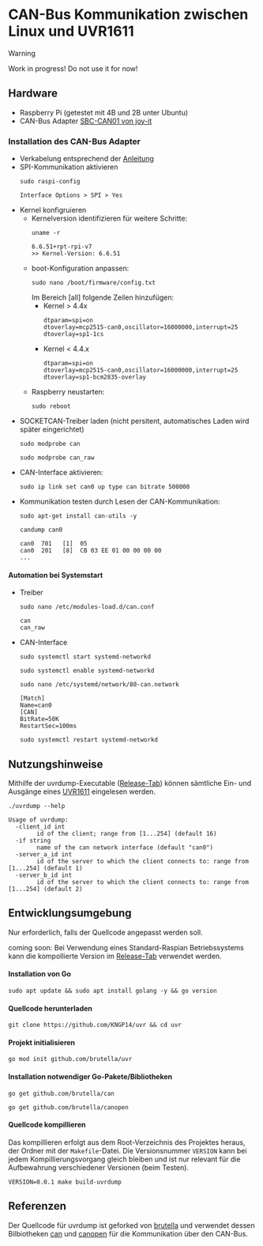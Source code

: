 # CAN-Bus Kommunikation zwischen Linux und UVR1611

> [!WARNING]
> Work in progress! Do not use it for now!

## Hardware
- Raspberry Pi (getestet mit 4B und 2B unter Ubuntu)
- CAN-Bus Adapter [SBC-CAN01 von joy-it][canbusadapter]

### Installation des CAN-Bus Adapter
- Verkabelung entsprechend der [Anleitung][canbusadapterdocs]
- SPI-Kommunikation aktivieren
  ```
  sudo raspi-config
  ```
  ```
  Interface Options > SPI > Yes
  ```
- Kernel konfigruieren
  - Kernelversion identifizieren für weitere Schritte:
    ```
    uname -r
    ```
    ```
    6.6.51+rpt-rpi-v7
    >> Kernel-Version: 6.6.51
    ```
  - boot-Konfiguration anpassen:
    ```
    sudo nano /boot/firmware/config.txt
    ```
    Im Bereich [all] folgende Zeilen hinzufügen:
    - Kernel > 4.4x
      ```
      dtparam=spi=on 
      dtoverlay=mcp2515-can0,oscillator=16000000,interrupt=25 
      dtoverlay=sp1-1cs
      ```
    - Kernel < 4.4.x
      ```
      dtparam=spi=on 
      dtoverlay=mcp2515-can0,oscillator=16000000,interrupt=25 
      dtoverlay=sp1-bcm2835-overlay 
      ```
  - Raspberry neustarten:
    ```
    sudo reboot
    ```
- SOCKETCAN-Treiber laden (nicht persitent, automatisches Laden wird später eingerichtet)
  ```
  sudo modprobe can
  ```
  ```
  sudo modprobe can_raw
  ```
- CAN-Interface aktivieren:
  ```
  sudo ip link set can0 up type can bitrate 500000
  ```
- Kommunikation testen durch Lesen der CAN-Kommunikation:
  ```
  sudo apt-get install can-utils -y
  ```
  ```
  candump can0
  ```
  ```
  can0  701   [1]  05
  can0  201   [8]  CB 03 EE 01 00 00 00 00
  ...
  ```
#### Automation bei Systemstart
- Treiber
  ```
  sudo nano /etc/modules-load.d/can.conf
  ```
  ```
  can
  can_raw
  ```
- CAN-Interface
  ```
  sudo systemctl start systemd-networkd
  ```
  ```
  sudo systemctl enable systemd-networkd
  ```
  ```
  sudo nano /etc/systemd/network/80-can.network
  ```
  ```
  [Match]
  Name=can0
  [CAN]
  BitRate=50K
  RestartSec=100ms
  ```
  ```
  sudo systemctl restart systemd-networkd
  ```
## Nutzungshinweise

Mithilfe der uvrdump-Executable ([Release-Tab][releasetab]) können sämtliche Ein- und Ausgänge eines [UVR1611][uvr1611] eingelesen werden.
```
./uvrdump --help
```
```
Usage of uvrdump:
  -client_id int
        id of the client; range from [1...254] (default 16)
  -if string
        name of the can network interface (default "can0")
  -server_a_id int
        id of the server to which the client connects to: range from [1...254] (default 1)
  -server_b_id int
        id of the server to which the client connects to: range from [1...254] (default 2)
```

## Entwicklungsumgebung
Nur erforderlich, falls der Quellcode angepasst werden soll.

coming soon: Bei Verwendung eines Standard-Raspian Betriebssystems kann die kompollierte Version im [Release-Tab][releasetab] verwendet werden.

#### Installation von Go
```
sudo apt update && sudo apt install golang -y && go version
```
#### Quellcode herunterladen
```
git clone https://github.com/KNGP14/uvr && cd uvr
```
#### Projekt initialisieren
```
go mod init github.com/brutella/uvr
```
#### Installation notwendiger Go-Pakete/Bibliotheken
```
go get github.com/brutella/can
```
```
go get github.com/brutella/canopen
```
#### Quellcode kompillieren
Das kompillieren erfolgt aus dem Root-Verzeichnis des Projektes heraus, der Ordner mit der `Makefile`-Datei.
Die Versionsnummer `VERSION` kann bei jedem Kompillierungsvorgang gleich bleiben und ist nur relevant für die Aufbewahrung verschiedener Versionen (beim Testen).
```
VERSION=0.0.1 make build-uvrdump
```

## Referenzen
Der Quellcode für uvrdump ist geforked von [brutella][uvrdump] und verwendet dessen Bilbiotheken [can][can] und [canopen][canopen] für die Kommunikation über den CAN-Bus.

[can]: https://github.com/brutella/can
[canopen]: https://github.com/brutella/canopen
[uvrdump]: https://github.com/brutella/uvr
[uvr1611]: https://www.ta.co.at/fileadmin/Downloads/Betriebsanleitungen/00_Auslauftypen/UVR1611/Manual_UVR1611_A4.03-2.pdf
[canbusadapter]: https://joy-it.net/de/products/SBC-CAN01
[canbusadapterdocs]: https://joy-it.net/files/files/Produkte/SBC-CAN01/SBC-CAN01-Anleitung-20201021.pdf
[releasetab]: https://github.com/KNGP14/uvr/releases
